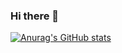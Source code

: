 ### Hi there 👋

[![Anurag's GitHub stats](https://github-readme-stats-beta-bice-69.vercel.app/api?username=Jay8012&show_icons=true)](https://github.com/anuraghazra/github-readme-stats)
<!--
**Jay8012/Jay8012** is a ✨ _special_ ✨ repository because its `README.md` (this file) appears on your GitHub profile.

Here are some ideas to get you started:

- 🔭 I’m currently working on ...
- 🌱 I’m currently learning ...
- 👯 I’m looking to collaborate on ...
- 🤔 I’m looking for help with ...
- 💬 Ask me about ...
- 📫 How to reach me: ...
- 😄 Pronouns: ...
- ⚡ Fun fact: ...
-->
